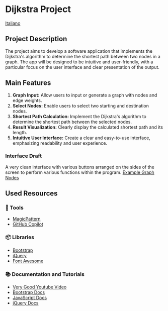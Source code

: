 # Dijkstra Project

[Italiano](./README.md)
    
## Project Description
The project aims to develop a software application that implements the Dijkstra's algorithm to determine the shortest path between two nodes in a graph. The app will be designed to be intuitive and user-friendly, with a particular focus on the user interface and clear presentation of the output.

## Main Features
1. **Graph Input:** Allow users to input or generate a graph with nodes and edge weights.
2. **Select Nodes:** Enable users to select two starting and destination nodes.
3. **Shortest Path Calculation:** Implement the Dijkstra's algorithm to determine the shortest path between the selected nodes.
4. **Result Visualization:** Clearly display the calculated shortest path and its length.
5. **Intuitive User Interface:** Create a clear and easy-to-use interface, emphasizing readability and user experience.

### Interface Draft
A very clean interface with various buttons arranged on the sides of the screen to perform various functions within the program. [Example Graph Nodes](https://her0-github.github.io/progetto-dijkstra/)

## Used Resources
### 🔨 Tools
- [MagicPattern](https://www.magicpattern.design/tools/css-backgrounds)
- [GitHub Copilot](https://github.com/features/copilot)

### 📦 Libraries
- [Bootstrap](https://getbootstrap.com/)
- [jQuery](https://jquery.com/)
- [Font Awesome](https://fontawesome.com/)

### 📚 Documentation and Tutorials
- [Very Good Youtube Video](https://youtu.be/EFg3u_E6eHU)
- [Bootstrap Docs](https://getbootstrap.com/docs)
- [JavaScript Docs](https://developer.mozilla.org/en-US/docs/Web/JavaScript)
- [jQuery Docs](https://api.jquery.com/)

